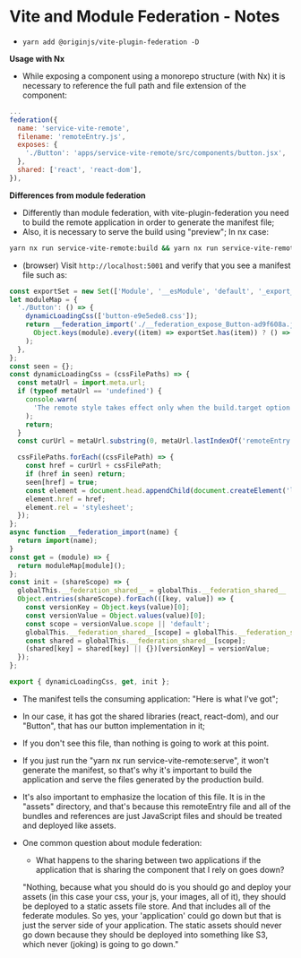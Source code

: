 # Vite and Module Federation - Notes

- `yarn add @originjs/vite-plugin-federation -D`

**Usage with Nx**

- While exposing a component using a monorepo structure (with Nx) it is necessary to reference the full path and file extension of the component:

```js
...
federation({
  name: 'service-vite-remote',
  filename: 'remoteEntry.js',
  exposes: {
    './Button': 'apps/service-vite-remote/src/components/button.jsx',  // <--- Here, using "./src/components/button" is not enough
  },
  shared: ['react', 'react-dom'],
}),
```

**Differences from module federation**

- Differently than module federation, with vite-plugin-federation you need to build the remote application in order to generate the manifest file;
- Also, it is necessary to serve the build using "preview"; In nx case:

```bash
yarn nx run service-vite-remote:build && yarn nx run service-vite-remote:preview:production
```

- (browser) Visit `http://localhost:5001` and verify that you see a manifest file such as:

```js
const exportSet = new Set(['Module', '__esModule', 'default', '_export_sfc']);
let moduleMap = {
  './Button': () => {
    dynamicLoadingCss(['button-e9e5ede8.css']);
    return __federation_import('./__federation_expose_Button-ad9f608a.js').then((module) =>
      Object.keys(module).every((item) => exportSet.has(item)) ? () => module.default : () => module
    );
  },
};
const seen = {};
const dynamicLoadingCss = (cssFilePaths) => {
  const metaUrl = import.meta.url;
  if (typeof metaUrl == 'undefined') {
    console.warn(
      'The remote style takes effect only when the build.target option in the vite.config.ts file is higher than that of "es2020".'
    );
    return;
  }
  const curUrl = metaUrl.substring(0, metaUrl.lastIndexOf('remoteEntry.js'));

  cssFilePaths.forEach((cssFilePath) => {
    const href = curUrl + cssFilePath;
    if (href in seen) return;
    seen[href] = true;
    const element = document.head.appendChild(document.createElement('link'));
    element.href = href;
    element.rel = 'stylesheet';
  });
};
async function __federation_import(name) {
  return import(name);
}
const get = (module) => {
  return moduleMap[module]();
};
const init = (shareScope) => {
  globalThis.__federation_shared__ = globalThis.__federation_shared__ || {};
  Object.entries(shareScope).forEach(([key, value]) => {
    const versionKey = Object.keys(value)[0];
    const versionValue = Object.values(value)[0];
    const scope = versionValue.scope || 'default';
    globalThis.__federation_shared__[scope] = globalThis.__federation_shared__[scope] || {};
    const shared = globalThis.__federation_shared__[scope];
    (shared[key] = shared[key] || {})[versionKey] = versionValue;
  });
};

export { dynamicLoadingCss, get, init };
```

- The manifest tells the consuming application: "Here is what I've got";
- In our case, it has got the shared libraries (react, react-dom), and our "Button", that has our button implementation in it;
- If you don't see this file, than nothing is going to work at this point.
- If you just run the "yarn nx run service-vite-remote:serve", it won't generate the manifest, so that's why it's important to build the application and serve the files generated by the production build.
- It's also important to emphasize the location of this file. It is in the "assets" directory, and that's because this remoteEntry file and all of the bundles and references are just JavaScript files and should be treated and deployed like assets.
- One common question about module federation:

  - What happens to the sharing between two applications if the application that is sharing the component that I rely on goes down?

  "Nothing, because what you should do is you should go and deploy your assets (in this case your css, your js, your images, all of it), they should be deployed to a static assets file store. And that includes all of the federate modules. So yes, your 'application' could go down but that is just the server side of your application. The static assets should never go down because they should be deployed into something like S3, which never (joking) is going to go down."
